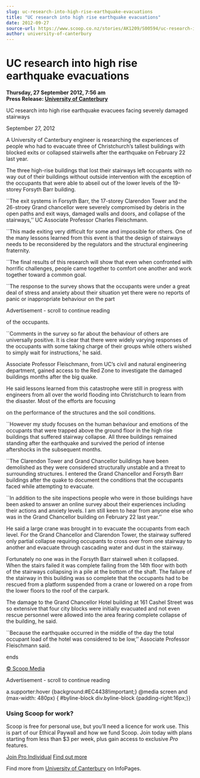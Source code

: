 ```yaml
---
slug: uc-research-into-high-rise-earthquake-evacuations
title: "UC research into high rise earthquake evacuations"
date: 2012-09-27
source-url: https://www.scoop.co.nz/stories/AK1209/S00594/uc-research-into-high-rise-earthquake-evacuations.htm
author: university-of-canterbury
---
```

UC research into high rise earthquake evacuations
=================================================

**Thursday, 27 September 2012, 7:56 am**  
**Press Release: [University of Canterbury](https://info.scoop.co.nz/University_of_Canterbury)**

UC research into high rise earthquake evacuees facing severely damaged stairways

September 27, 2012

A University of Canterbury engineer is researching the experiences of people who had to evacuate three of Christchurch’s tallest buildings with blocked exits or collapsed stairwells after the earthquake on February 22 last year.

The three high-rise buildings that lost their stairways left occupants with no way out of their buildings without outside intervention with the exception of the occupants that were able to abseil out of the lower levels of the 19-storey Forsyth Barr building.

\`\`The exit systems in Forsyth Barr, the 17-storey Clarendon Tower and the 26-stroey Grand chancellor were severely compromised by debris in the open paths and exit ways, damaged walls and doors, and collapse of the stairways,’’ UC Associate Professor Charles Fleischmann.

\`\`This made exiting very difficult for some and impossible for others. One of the many lessons learned from this event is that the design of stairways needs to be reconsidered by the regulators and the structural engineering fraternity.

\`\`The final results of this research will show that even when confronted with horrific challenges, people came together to comfort one another and work together toward a common goal.

\`\`The response to the survey shows that the occupants were under a great deal of stress and anxiety about their situation yet there were no reports of panic or inappropriate behaviour on the part

Advertisement - scroll to continue reading





of the occupants.

\`\`Comments in the survey so far about the behaviour of others are universally positive. It is clear that there were widely varying responses of the occupants with some taking charge of their groups while others wished to simply wait for instructions,’ he said.

Associate Professor Fleischmann, from UC’s civil and natural engineering department, gained access to the Red Zone to investigate the damaged buildings months after the big quake.

He said lessons learned from this catastrophe were still in progress with engineers from all over the world flooding into Christchurch to learn from the disaster. Most of the efforts are focusing

on the performance of the structures and the soil conditions.

\`\`However my study focuses on the human behaviour and emotions of the occupants that were trapped above the ground floor in the high rise buildings that suffered stairway collapse. All three buildings remained standing after the earthquake and survived the period of intense aftershocks in the subsequent months.

\`\`The Clarendon Tower and Grand Chancellor buildings have been demolished as they were considered structurally unstable and a threat to surrounding structures. I entered the Grand Chancellor and Forsyth Barr buildings after the quake to document the conditions that the occupants faced while attempting to evacuate.

\`\`In addition to the site inspections people who were in those buildings have been asked to answer an online survey about their experiences including their actions and anxiety levels. I am still keen to hear from anyone else who was in the Grand Chancellor building on February 22 last year.’’

He said a large crane was brought in to evacuate the occupants from each level. For the Grand Chancellor and Clarendon Tower, the stairway suffered only partial collapse requiring occupants to cross over from one stairway to another and evacuate through cascading water and dust in the stairway.

Fortunately no one was in the Forsyth Barr stairwell when it collapsed. When the stairs failed it was complete failing from the 14th floor with both of the stairways collapsing in a pile at the bottom of the shaft. The failure of the stairway in this building was so complete that the occupants had to be rescued from a platform suspended from a crane or lowered on a rope from the lower floors to the roof of the carpark.

The damage to the Grand Chancellor Hotel building at 161 Cashel Street was so extensive that four city blocks were initially evacuated and not even rescue personnel were allowed into the area fearing complete collapse of the building, he said.

\`\`Because the earthquake occurred in the middle of the day the total occupant load of the hotel was considered to be low,’’ Associate Professor Fleischmann said.

ends

[© Scoop Media](http://www.scoop.co.nz/about/terms.html)  

Advertisement - scroll to continue reading



a.supporter:hover {background:#EC4438!important;} @media screen and (max-width: 480px) { #byline-block div.byline-block {padding-right:16px;}}

### Using Scoop for work?

Scoop is free for personal use, but you’ll need a licence for work use. This is part of our Ethical Paywall and how we fund Scoop. Join today with plans starting from less than $3 per week, plus gain access to exclusive _Pro_ features.  
  
[Join Pro Individual](https://pro.scoop.co.nz/Individual/?from=ProIn24) [Find out more](https://pro.scoop.co.nz/using-scoop-for-work/?from=ProIn24)

Find more from [University of Canterbury](https://info.scoop.co.nz/University_of_Canterbury) on InfoPages.